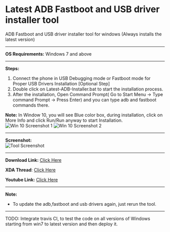 # Latest ADB Fastboot and USB driver installer tool
ADB Fastboot and USB driver installer tool for windows (Always installs the latest version)

------------


**OS Requirements:**
Windows 7 and above

------------


**Steps:**
1. Connect the phone in USB Debugging mode or Fastboot mode for Proper USB Drivers Installation [Optional Step]
1. Double click on Latest-ADB-Installer.bat to start the installation process.
1. After the installation, Open Command Prompt( Go to Start Menu -> Type command Prompt -> Press Enter) and you can type adb and fastboot commands there.

**Note:** In Window 10, you will see Blue color box, during installation, click on More Info and click Run/Run anyway to start Installation.<br />
![Win 10 Screenshot 1](https://github.com/fawazahmed0/Latest-adb-fastboot-installer-for-windows/raw/master/Screenshots/Windows%2010%20Screenshot1.png)
![Win 10 Screenshot 2](https://github.com/fawazahmed0/Latest-adb-fastboot-installer-for-windows/raw/master/Screenshots/Windows%2010%20Screenshot2.png)

------------
**Screenshot:**<br />
![Tool Screenshot](https://github.com/fawazahmed0/Latest-adb-fastboot-installer-for-windows/raw/master/Screenshots/Tool%20Screenshot.jpg)

------------
**Download Link:** [Click Here](https://github.com/fawazahmed0/Latest-adb-fastboot-installer-for-windows/releases/latest/download/Latest-ADB-Installer.bat "click here")

**XDA Thread**: [Click Here](https://forum.xda-developers.com/android/general/tool-adb-fastboot-installer-tool-windows-t3999445 "Click Here")

**Youtube Link:** [Click Here](https://www.youtube.com/watch?v=IZc9_S6JQpE "Click Here")


------------



**Note:**
- To update the adb,fastboot and usb drivers again, just rerun the tool.

------------

TODO: Integrate travis CI, to test the code on all versions of Windows starting from win7 to latest version and then deploy it.
